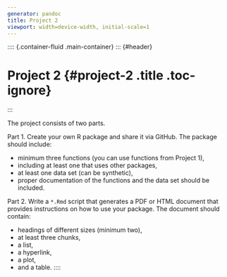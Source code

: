 ```yaml
---
generator: pandoc
title: Project 2
viewport: width=device-width, initial-scale=1
---
```


:::: {.container-fluid .main-container}
::: {#header}
# Project 2 {#project-2 .title .toc-ignore}
:::

The project consists of two parts.

Part 1. Create your own R package and share it via GitHub. The package
should include:

- minimum three functions (you can use functions from Project 1),
- including at least one that uses other packages,
- at least one data set (can be synthetic),
- proper documentation of the functions and the data set should be
  included.

Part 2. Write a `*.Rmd` script that generates a PDF or HTML document
that provides instructions on how to use your package. The document
should contain:

- headings of different sizes (minimum two),
- at least three chunks,
- a list,
- a hyperlink,
- a plot,
- and a table.
::::
